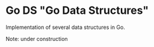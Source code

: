 # Go DS "Go Data Structures"
Implementation of several data structures in Go.

Note: under construction

